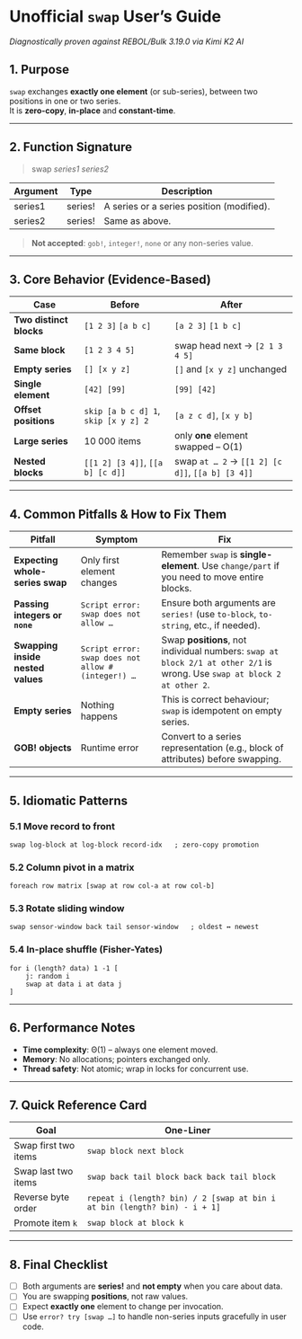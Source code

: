 # Unofficial `swap` User’s Guide  
*Diagnostically proven against REBOL/Bulk 3.19.0 via Kimi K2 AI*

## 1. Purpose  
`swap` exchanges **exactly one element** (or sub-series), between two positions in one or two series.  
It is **zero-copy**, **in-place** and **constant-time**.

---

## 2. Function Signature  

> swap *series1 series2*

| Argument | Type      | Description |
|----------|-----------|-------------|
| series1  | series!   | A series or a series position (modified). |
| series2  | series!   | Same as above. |

> **Not accepted**: `gob!`, `integer!`, `none` or any non-series value.

---

## 3. Core Behavior (Evidence-Based)

| Case | Before | After |
|------|--------|-------|
| **Two distinct blocks** | `[1 2 3]` `[a b c]` | `[a 2 3]` `[1 b c]` |
| **Same block**          | `[1 2 3 4 5]` | swap head next → `[2 1 3 4 5]` |
| **Empty series**        | `[] [x y z]` | `[]` and `[x y z]` unchanged |
| **Single element**      | `[42] [99]` | `[99] [42]` |
| **Offset positions**    | `skip [a b c d] 1`, `skip [x y z] 2` | `[a z c d]`, `[x y b]` |
| **Large series**        | 10 000 items | only **one** element swapped – O(1) |
| **Nested blocks**       | `[[1 2] [3 4]]`, `[[a b] [c d]]` | swap `at … 2` → `[[1 2] [c d]]`, `[[a b] [3 4]]` |

---

## 4. Common Pitfalls & How to Fix Them

| Pitfall | Symptom | Fix |
|---------|---------|-----|
| **Expecting whole-series swap** | Only first element changes | Remember `swap` is **single-element**. Use `change/part` if you need to move entire blocks. |
| **Passing integers or `none`** | `Script error: swap does not allow …` | Ensure both arguments are `series!` (use `to-block`, `to-string`, etc., if needed). |
| **Swapping inside nested values** | `Script error: swap does not allow #(integer!) …` | Swap **positions**, not individual numbers: `swap at block 2/1 at other 2/1` is wrong. Use `swap at block 2 at other 2`. |
| **Empty series** | Nothing happens | This is correct behaviour; `swap` is idempotent on empty series. |
| **GOB! objects** | Runtime error | Convert to a series representation (e.g., block of attributes) before swapping. |

---

## 5. Idiomatic Patterns

### 5.1 Move record to front  
```rebol
swap log-block at log-block record-idx   ; zero-copy promotion
```

### 5.2 Column pivot in a matrix  
```rebol
foreach row matrix [swap at row col-a at row col-b]
```

### 5.3 Rotate sliding window  
```rebol
swap sensor-window back tail sensor-window   ; oldest ↔ newest
```

### 5.4 In-place shuffle (Fisher-Yates)  
```rebol
for i (length? data) 1 -1 [
    j: random i
    swap at data i at data j
]
```

---

## 6. Performance Notes  
- **Time complexity**: Θ(1) – always one element moved.  
- **Memory**: No allocations; pointers exchanged only.  
- **Thread safety**: Not atomic; wrap in locks for concurrent use.

---

## 7. Quick Reference Card

| Goal | One-Liner |
|------|-----------|
| Swap first two items | `swap block next block` |
| Swap last two items  | `swap back tail block back back tail block` |
| Reverse byte order   | `repeat i (length? bin) / 2 [swap at bin i at bin (length? bin) - i + 1]` |
| Promote item `k`     | `swap block at block k` |

---

## 8. Final Checklist  
- [ ] Both arguments are **series!** and **not empty** when you care about data.  
- [ ] You are swapping **positions**, not raw values.  
- [ ] Expect **exactly one** element to change per invocation.  
- [ ] Use `error? try [swap …]` to handle non-series inputs gracefully in user code.
